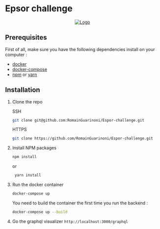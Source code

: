 # Epsor challenge

<div align="center">
  <a href="https://epsor.fr/">
    <img src="https://cdn-website.partechpartners.com/media/images/Epsor_Logo_Yellow.original.png" alt="Logo" >
  </a>
</div>

## Prerequisites

First of all, make sure you have the following dependencies install on your
computer :

- [docker](https://docs.docker.com/get-docker/)
- [docker-compose](https://docs.docker.com/compose/install/)
- [npm](https://docs.npmjs.com/getting-started/) or [yarn](https://yarnpkg.com/)

## Installation

1. Clone the repo

   SSH

   ```sh
   git clone git@github.com:RomainGuarinoni/Espor-challenge.git
   ```

   HTTPS

   ```sh
   git clone https://github.com/RomainGuarinoni/Espor-challenge.git
   ```

2. Install NPM packages
   ```sh
   npm install
   ```
   or
   ```sh
    yarn install
   ```
3. Run the docker container

   ```sh
   docker-compose up
   ```

   You need to build the container the first time you run the backend :

   ```sh
   docker-compose up --build
   ```

4. Go the graphql visualizer `http://localhost:3000/graphql`
